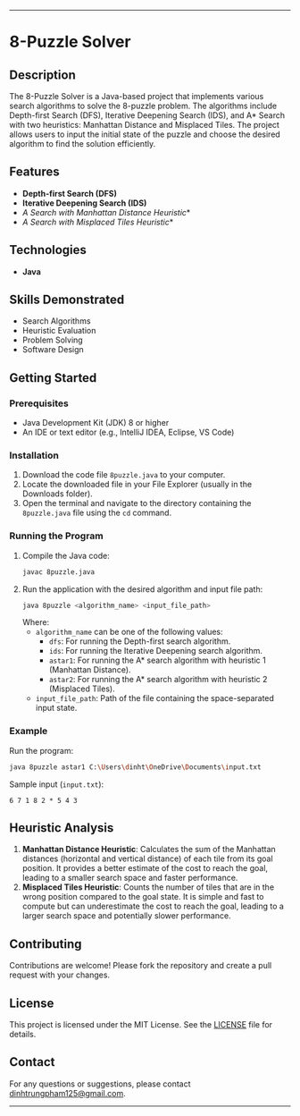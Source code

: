 
---

# 8-Puzzle Solver

## Description
The 8-Puzzle Solver is a Java-based project that implements various search algorithms to solve the 8-puzzle problem. The algorithms include Depth-first Search (DFS), Iterative Deepening Search (IDS), and A* Search with two heuristics: Manhattan Distance and Misplaced Tiles. The project allows users to input the initial state of the puzzle and choose the desired algorithm to find the solution efficiently.

## Features
- **Depth-first Search (DFS)**
- **Iterative Deepening Search (IDS)**
- **A* Search with Manhattan Distance Heuristic**
- **A* Search with Misplaced Tiles Heuristic**

## Technologies
- **Java**

## Skills Demonstrated
- Search Algorithms
- Heuristic Evaluation
- Problem Solving
- Software Design

## Getting Started

### Prerequisites
- Java Development Kit (JDK) 8 or higher
- An IDE or text editor (e.g., IntelliJ IDEA, Eclipse, VS Code)

### Installation
1. Download the code file `8puzzle.java` to your computer.
2. Locate the downloaded file in your File Explorer (usually in the Downloads folder).
3. Open the terminal and navigate to the directory containing the `8puzzle.java` file using the `cd` command.

### Running the Program
1. Compile the Java code:
   ```bash
   javac 8puzzle.java
   ```
2. Run the application with the desired algorithm and input file path:
   ```bash
   java 8puzzle <algorithm_name> <input_file_path>
   ```
   Where:
   - `algorithm_name` can be one of the following values:
     - `dfs`: For running the Depth-first search algorithm.
     - `ids`: For running the Iterative Deepening search algorithm.
     - `astar1`: For running the A* search algorithm with heuristic 1 (Manhattan Distance).
     - `astar2`: For running the A* search algorithm with heuristic 2 (Misplaced Tiles).
   - `input_file_path`: Path of the file containing the space-separated input state.

### Example
Run the program:
```bash
java 8puzzle astar1 C:\Users\dinht\OneDrive\Documents\input.txt
```

Sample input (`input.txt`):
```
6 7 1 8 2 * 5 4 3
```

## Heuristic Analysis
1. **Manhattan Distance Heuristic**: Calculates the sum of the Manhattan distances (horizontal and vertical distance) of each tile from its goal position. It provides a better estimate of the cost to reach the goal, leading to a smaller search space and faster performance.
2. **Misplaced Tiles Heuristic**: Counts the number of tiles that are in the wrong position compared to the goal state. It is simple and fast to compute but can underestimate the cost to reach the goal, leading to a larger search space and potentially slower performance.

## Contributing
Contributions are welcome! Please fork the repository and create a pull request with your changes.

## License
This project is licensed under the MIT License. See the [LICENSE](LICENSE) file for details.

## Contact
For any questions or suggestions, please contact [dinhtrungpham125@gmail.com](mailto:dinhtrungpham125@gmail.com).

---
